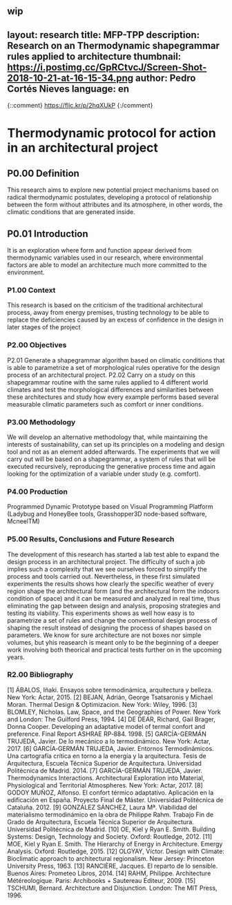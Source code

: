 wip
---
layout: research
title: MFP-TPP
description: Research on an Thermodynamic shapegrammar rules applied to architecture
thumbnail: https://i.postimg.cc/GpRCtvcJ/Screen-Shot-2018-10-21-at-16-15-34.png
author: Pedro Cortés Nieves
language: en
---
{::comment}
https://flic.kr/p/2hqXUkP
{:/comment}
# Thermodynamic protocol for action in an architectural project

## P0.00 Definition
This research aims to explore new potential project mechanisms based on radical thermodynamic postulates, developing a protocol of relationship between the form without attributes and its atmosphere, in other words, the climatic conditions that are generated inside. 

## P0.01 Introduction
It is an exploration where form and function appear derived from thermodynamic variables used in our research, where environmental factors are able to model an architecture much more committed to the environment.

### P1.00 Context
This research is based on the criticism of the traditional architectural process, away from energy premises, trusting technology to be able to replace the deficiencies caused by an excess of confidence in the design in later stages of the project

### P2.00 Objectives
P2.01 Generate a shapegrammar algorithm based on climatic conditions that is able to parametrize a set of morphological rules operative for the design process of an architectural project.
P2.02 Carry on a study on this shapegrammar routine with the same rules applied to 4 different world climates and test the morphological differences and similarities between these architectures and study how every example performs based several measurable climatic parameters such as comfort or inner conditions.

### P3.00 Methodology
We will develop an alternative methodology that, while maintaining the interests of sustainability, can set up its principles on a modeling and design tool and not as an element added afterwards. The experiments that we will carry out will be based on a shapegrammar, a system of rules that will be executed recursively, reproducing the generative process time and again looking for the optimization of a variable under study (e.g. comfort). 

### P4.00 Production 
Programmed Dynamic Prototype based on Visual Programming Platform (Ladybug and HoneyBee tools, Grasshopper3D node-based software, McneelTM)

### P5.00 Results, Conclusions and Future Research 
The development of this research has started a lab test able to expand the design process in an architectural project. 
The difficulty of such a job implies such a complexity that we see ourselves forced to simplify the process and tools carried out. 
Nevertheless, in these first simulated experiments the results shows how clearly the specific weather of every region shape the architectural form (and the architectural form the indoors condition of space) and it can be measured and analyzed in real time, thus eliminating the gap between design and analysis, proposing strategies and testing its viability.
This experiments shows as well how easy is to parametrize a set of rules and change the conventional design process of shaping the result instead of designing the process of shapes based on parameters.
We know for sure architecture are not boxes nor simple volumes, but yhis reasearch is meant only to be the beginning of a deeper work involving both theorical and practical tests further on in the upcoming years. 

### R2.00 Bibliography 
[1] ÁBALOS, Iñaki. Ensayos sobre termodinámica, arquitectura y belleza. New York: Actar, 2015. 
[2] BEJAN, Adrián, George Tsatsaronis y Michael Moran. Thermal Design & Optimizacion. New York: Wiley, 1996. 
[3] BLOMLEY, Nicholas. Law, Space, and the Geographies of Power. New York and London: The Guilford Press, 1994. 
[4] DE DEAR, Richard, Gail Brager, Donna Cooper. Developing an adaptative model of termal confort and preference. Final Report ASHRAE RP‐884. 1998. 
[5] GARCÍA-GERMÁN TRUJEDA, Javier. De lo mecánico a lo termodinámico. New York: Actar, 2017. 
[6] GARCÍA‐GERMÁN TRUJEDA, Javier. Entornos Termodinámicos. Una cartografía crítica en torno a la energía y la arquitectura. Tesis de Arquitectura, Escuela Técnica Superior de Arquitectura. Universidad Politécnica de Madrid. 2014. 
[7] GARCÍA-GERMÁN TRUJEDA, Javier. Thermodynamics Interactions. Architectural Exploration into Material, Physiological and Territorial Atmospheres. New York: Actar, 2017. 
[8] GODOY MUÑOZ, Alfonso. El confort térmico adaptativo. Aplicación en la edificación en España. Proyecto Final de Máster. Universidad Politécnica de Cataluña. 2012. 
[9] GONZÁLEZ SÁNCHEZ, Laura Mª. Viabilidad del materialismo termodinámico en la obra de Philippe Rahm. Trabajo Fin de Grado de Arquitectura, Escuela Técnica Superior de Arquitectura. Universidad Politécnica de Madrid. 
[10] OE, Kiel y Ryan E. Smith. Building Systems: Design, Technology and Society. Oxford: Routledge, 2012. 
[11] MOE, Kiel y Ryan E. Smith. The Hierarchy of Energy in Architecture. Emergy Analysis. Oxford: Routledge, 2015. 
[12] OLGYAY, Víctor. Design with Climate: Bioclimatic approach to architectural regionalism. New Jersey: Princeton University Press, 1963. 
[13] RANCIÈRE, Jacques. El reparto de lo sensible. Buenos Aires: Prometeo Libros, 2014. 
[14] RAHM, Philippe. Architecture Météreologique. Paris: Archibooks + Sautereau Éditeur, 2009. 
[15] TSCHUMI, Bernard. Architecture and Disjunction. London: The MIT Press, 1996. 
